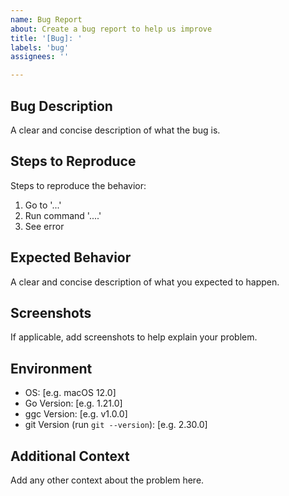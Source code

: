 ```yaml
---
name: Bug Report
about: Create a bug report to help us improve
title: '[Bug]: '
labels: 'bug'
assignees: ''

---
```


## Bug Description
A clear and concise description of what the bug is.

## Steps to Reproduce
Steps to reproduce the behavior:
1. Go to '...'
2. Run command '....'
3. See error

## Expected Behavior
A clear and concise description of what you expected to happen.

## Screenshots
If applicable, add screenshots to help explain your problem.

## Environment
- OS: [e.g. macOS 12.0]
- Go Version: [e.g. 1.21.0]
- ggc Version: [e.g. v1.0.0]
- git Version (run `git --version`): [e.g. 2.30.0]

## Additional Context
Add any other context about the problem here.
